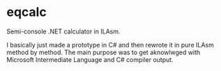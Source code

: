 eqcalc
======

Semi-console .NET calculator in ILAsm.

I basically just made a prototype in C# and then rewrote it in pure ILAsm method by method. The main purpose was to get aknowlwged with Microsoft Intermediate Language and C# compiler output. 


